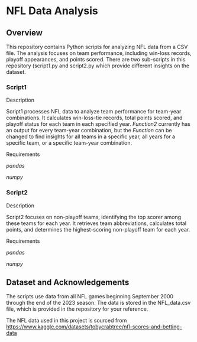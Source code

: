 # NFL Data Analysis #

## Overview ##
This repository contains Python scripts for analyzing NFL data from a CSV file. The analysis focuses on team performance, including win-loss records, playoff appearances, and points scored. There are two sub-scripts in this repository (script1.py and script2.py which provide different insights on the dataset.

### Script1  ###

Description

Script1 processes NFL data to analyze team performance for team-year combinations. It calculates win-loss-tie records, total points scored, and playoff status for each team in each specified year. *Function2* currently has an output for every team-year combination, but the *Function* can be changed to find insights for all teams in a specific year, all years for a specific team, or a specific team-year combination.

Requirements

*pandas*

*numpy* 

### Script2 ###

Description

Script2 focuses on non-playoff teams, identifying the top scorer among these teams for each year. It retrieves team abbreviations, calculates total points, and determines the highest-scoring non-playoff team for each year.

Requirements

*pandas*

*numpy*


## Dataset and Acknowledgements ##
The scripts use data from all NFL games beginning September 2000 through the end of the 2023 season. The data is stored in the NFL_data.csv file, which is provided in the repository for your reference.

The NFL data used in this project is sourced from 
https://www.kaggle.com/datasets/tobycrabtree/nfl-scores-and-betting-data



